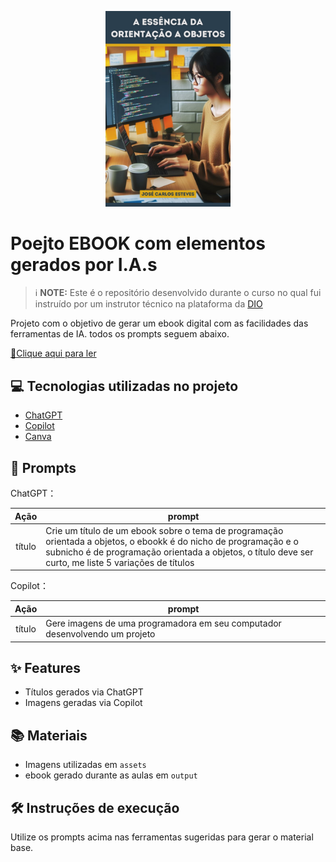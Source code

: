 <p align="center">
    <img width="200" src="assets/capa.png">
</p>

# Poejto EBOOK com elementos gerados por I.A.s

 > ℹ️ **NOTE:** Este é o repositório desenvolvido durante o curso no qual fui instruído por um instrutor técnico na plataforma da [DIO](https://dio.me)

Projeto com o objetivo de gerar um ebook digital com as facilidades das ferramentas de IA. todos os prompts
seguem abaixo.

<a href="https://github.com/JoseCarlos67/modelos-de-prompts-para-criar-um-ebook/blob/main/output/A%20Essencia%20da%20Orientacao%20a%20Objetos.pdf" title="View PDF now"> 📕Clique aqui para ler</a>

## 💻 Tecnologias utilizadas no projeto

- [ChatGPT](https://chat.openai.com/) 
- [Copilot](https://copilot.microsoft.com/)
- [Canva](https://www.canva.com/)

## 🧠 Prompts


ChatGPT：

|   Ação   | prompt                                                                                                                                                                                                                                                                         |
| :------: | ------------------------------------------------------------------------------------------------------------------------------------------------------------------------------------------------------------------------------------------------------------------------------ |
|  título  | Crie um título de um ebook sobre o tema de programação orientada a objetos, o ebookk é do nicho de programação e o subnicho é de programação orientada a objetos, o título deve ser curto, me liste 5 variações de títulos                                                        |


Copilot：

|  Ação  | prompt                                                                                 |
| :----: | -------------------------------------------------------------------------------------- |
| título | Gere imagens de uma programadora em seu computador desenvolvendo um projeto |

## ✨ Features

- Títulos gerados via ChatGPT
- Imagens geradas via Copilot

## 📚 Materiais

- Imagens utilizadas em `assets`
- ebook gerado durante as aulas em `output`

## 🛠️ Instruções de execução

Utilize os prompts acima nas ferramentas sugeridas para gerar o material base.
